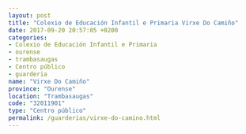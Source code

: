 ```yaml
---
layout: post
title: "Colexio de Educación Infantil e Primaria Virxe Do Camiño"
date: 2017-09-20 20:57:05 +0200
categories:
- Colexio de Educación Infantil e Primaria
- ourense
- trambasaugas
- Centro público
- guarderia
name: "Virxe Do Camiño"
province: "Ourense"
location: "Trambasaugas"
code: "32011901"
type: "Centro público"
permalink: /guarderias/virxe-do-camino.html
---
```

